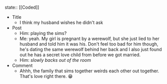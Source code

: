 state:: [[Coded]]

- Title
	- I think my husband wishes he didn't ask
- Post
	- Him: playing the sims?
	- Me: yeah. My girl is pregnant by a werewolf, but she just lied to her husband and told him it was his. Don't feel too bad for him though, he's dating the same werewolf behind her back and I also just found out he has a secret love child from before we got married.
	- Him:  *slowly backs out of the room*
- Comment
	- Ahhh, the family that sims together weirds each other out together. That's love right there. 😁